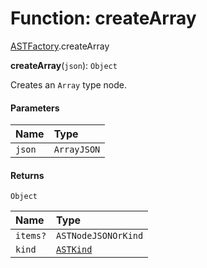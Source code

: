 # Function: createArray

[ASTFactory](/auto-docs/variable-plugin/modules/ASTFactory.md).createArray

**createArray**(`json`): `Object`

Creates an `Array` type node.

#### Parameters

| Name | Type |
| :------ | :------ |
| `json` | `ArrayJSON` |

#### Returns

`Object`

| Name | Type |
| :------ | :------ |
| `items?` | `ASTNodeJSONOrKind` |
| `kind` | [`ASTKind`](/auto-docs/variable-plugin/enums/ASTKind.md) |
